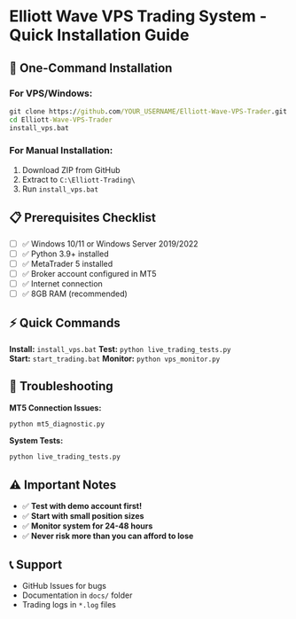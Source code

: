 # Elliott Wave VPS Trading System - Quick Installation Guide

## 🚀 One-Command Installation

### For VPS/Windows:
```cmd
git clone https://github.com/YOUR_USERNAME/Elliott-Wave-VPS-Trader.git
cd Elliott-Wave-VPS-Trader
install_vps.bat
```

### For Manual Installation:
1. Download ZIP from GitHub
2. Extract to `C:\Elliott-Trading\`
3. Run `install_vps.bat`

## 📋 Prerequisites Checklist

- [ ] ✅ Windows 10/11 or Windows Server 2019/2022
- [ ] ✅ Python 3.9+ installed
- [ ] ✅ MetaTrader 5 installed
- [ ] ✅ Broker account configured in MT5
- [ ] ✅ Internet connection
- [ ] ✅ 8GB RAM (recommended)

## ⚡ Quick Commands

**Install:** `install_vps.bat`
**Test:** `python live_trading_tests.py`  
**Start:** `start_trading.bat`
**Monitor:** `python vps_monitor.py`

## 🔧 Troubleshooting

**MT5 Connection Issues:**
```cmd
python mt5_diagnostic.py
```

**System Tests:**
```cmd
python live_trading_tests.py
```

## ⚠️ Important Notes

- ✅ **Test with demo account first!**
- ✅ **Start with small position sizes**
- ✅ **Monitor system for 24-48 hours**
- ✅ **Never risk more than you can afford to lose**

## 📞 Support

- GitHub Issues for bugs
- Documentation in `docs/` folder
- Trading logs in `*.log` files